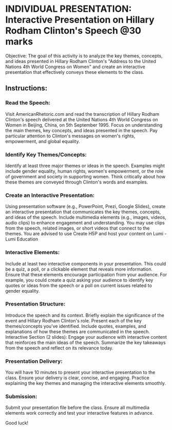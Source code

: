 

# INDIVIDUAL PRESENTATION: Interactive Presentation on Hillary Rodham Clinton's Speech @30 marks 

Objective: The goal of this activity is to analyze the key themes, concepts, and ideas presented in Hillary Rodham Clinton's "Address to the United Nations 4th World Congress on Women" and create an interactive presentation that effectively conveys these elements to the class.



## Instructions:


### Read the Speech:
Visit AmericanRhetoric.com and read the transcription of Hillary Rodham Clinton's speech delivered at the United Nations 4th World Congress on Women in Beijing, China, on 5th September 1995.
Focus on understanding the main themes, key concepts, and ideas presented in the speech. Pay particular attention to Clinton's messages on women's rights, empowerment, and global equality.

### Identify Key Themes/Concepts:
Identify at least three major themes or ideas in the speech. Examples might include gender equality, human rights, women's empowerment, or the role of government and society in supporting women.
Think critically about how these themes are conveyed through Clinton's words and examples.

### Create an Interactive Presentation:
Using presentation software (e.g., PowerPoint, Prezi, Google Slides), create an interactive presentation that communicates the key themes, concepts, and ideas of the speech.
Include multimedia elements (e.g., images, videos, audio clips) to enhance engagement and understanding. You may use clips from the speech, related images, or short videos that connect to the themes.
You are advised to use Create H5P and host your content on Lumi - Lumi Education

### Interactive Elements:
Include at least two interactive components in your presentation. This could be a quiz, a poll, or a clickable element that reveals more information. Ensure that these elements encourage participation from your audience.
For example, you could create a quiz asking your audience to identify key quotes or ideas from the speech or a poll on current issues related to gender equality.

### Presentation Structure:
Introduce the speech and its context. Briefly explain the significance of the event and Hillary Rodham Clinton's role.
Present each of the key themes/concepts you've identified. Include quotes, examples, and explanations of how these themes are communicated in the speech.
Interactive Section (2 slides): Engage your audience with interactive content that reinforces the main ideas of the speech.
Summarize the key takeaways from the speech and reflect on its relevance today.

### Presentation Delivery:
You will have 10 minutes to present your interactive presentation to the class.
Ensure your delivery is clear, concise, and engaging. Practice explaining the key themes and managing the interactive elements smoothly.

### Submission:
Submit your presentation file before the class. Ensure all multimedia elements work correctly and test your interactive features in advance.


Good luck!

